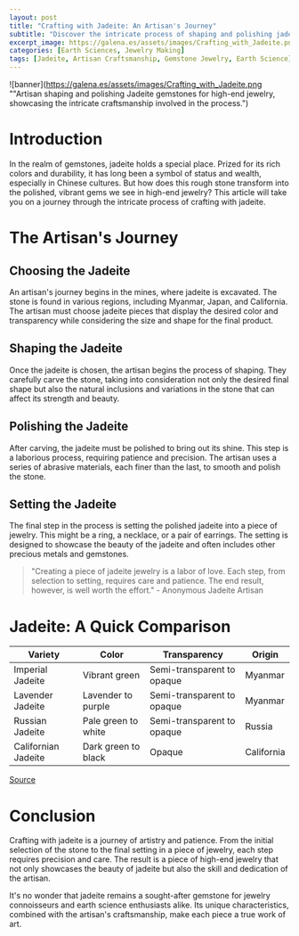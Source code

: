 ```yaml
---
layout: post
title: "Crafting with Jadeite: An Artisan's Journey"
subtitle: "Discover the intricate process of shaping and polishing jadeite for high-end jewelry."
excerpt_image: https://galena.es/assets/images/Crafting_with_Jadeite.png
categories: [Earth Sciences, Jewelry Making]
tags: [Jadeite, Artisan Craftsmanship, Gemstone Jewelry, Earth Science]
---
```


![banner](https://galena.es/assets/images/Crafting_with_Jadeite.png ""Artisan shaping and polishing Jadeite gemstones for high-end jewelry, showcasing the intricate craftsmanship involved in the process.")

# Introduction

In the realm of gemstones, jadeite holds a special place. Prized for its rich colors and durability, it has long been a symbol of status and wealth, especially in Chinese cultures. But how does this rough stone transform into the polished, vibrant gems we see in high-end jewelry? This article will take you on a journey through the intricate process of crafting with jadeite.

# The Artisan's Journey

## Choosing the Jadeite

An artisan's journey begins in the mines, where jadeite is excavated. The stone is found in various regions, including Myanmar, Japan, and California. The artisan must choose jadeite pieces that display the desired color and transparency while considering the size and shape for the final product.

## Shaping the Jadeite

Once the jadeite is chosen, the artisan begins the process of shaping. They carefully carve the stone, taking into consideration not only the desired final shape but also the natural inclusions and variations in the stone that can affect its strength and beauty.

## Polishing the Jadeite

After carving, the jadeite must be polished to bring out its shine. This step is a laborious process, requiring patience and precision. The artisan uses a series of abrasive materials, each finer than the last, to smooth and polish the stone.

## Setting the Jadeite

The final step in the process is setting the polished jadeite into a piece of jewelry. This might be a ring, a necklace, or a pair of earrings. The setting is designed to showcase the beauty of the jadeite and often includes other precious metals and gemstones.

> "Creating a piece of jadeite jewelry is a labor of love. Each step, from selection to setting, requires care and patience. The end result, however, is well worth the effort." - Anonymous Jadeite Artisan 

# Jadeite: A Quick Comparison

| Variety | Color | Transparency | Origin |
| --- | --- | --- | --- |
| Imperial Jadeite | Vibrant green | Semi-transparent to opaque | Myanmar |
| Lavender Jadeite | Lavender to purple | Semi-transparent to opaque | Myanmar |
| Russian Jadeite | Pale green to white | Semi-transparent to opaque | Russia |
| Californian Jadeite | Dark green to black | Opaque | California |

[Source](https://geology.com/gemstones/jadeite/)

# Conclusion

Crafting with jadeite is a journey of artistry and patience. From the initial selection of the stone to the final setting in a piece of jewelry, each step requires precision and care. The result is a piece of high-end jewelry that not only showcases the beauty of jadeite but also the skill and dedication of the artisan.

It's no wonder that jadeite remains a sought-after gemstone for jewelry connoisseurs and earth science enthusiasts alike. Its unique characteristics, combined with the artisan's craftsmanship, make each piece a true work of art.